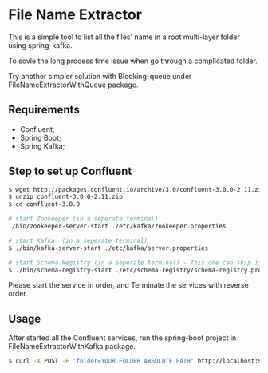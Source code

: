 File Name Extractor
========================

This is a simple tool to list all the files' name in a root multi-layer folder using spring-kafka.

To sovle the long process time issue when go through a complicated folder.

Try another simpler solution with Blocking-queue under FileNameExtractorWithQueue package.

Requirements
------------

  * Confluent;
  * Spring Boot;
  * Spring Kafka;
  
Step to set up Confluent
------------

```bash
$ wget http://packages.confluent.io/archive/3.0/confluent-3.0.0-2.11.zip
$ unzip confluent-3.0.0-2.11.zip
$ cd confluent-3.0.0

# start Zookeeper (in a seperate terminal)
./bin/zookeeper-server-start ./etc/kafka/zookeeper.properties

# start Kafka  (in a seperate terminal)
$ ./bin/kafka-server-start ./etc/kafka/server.properties

# start Schema Registry (in a seperate terminal) - This one can skip if only want to give a try
$ ./bin/schema-registry-start ./etc/schema-registry/schema-registry.properties
```

Please start the service in order, and Terminate the services with reverse order.

Usage
-----

After started all the Confluent services, run the spring-boot project in FileNameExtractorWithKafka package.

```bash
$ curl -X POST -F 'folder=YOUR FOLDER ABSOLUTE PATH' http://localhost:9000/api/listAllFile
```

